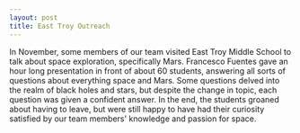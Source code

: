 ```yaml
---
layout: post
title: East Troy Outreach
---
```

In November, some members of our team visited East Troy Middle School to talk about space exploration, specifically Mars. 
Francesco Fuentes gave an hour long presentation in front of about 60 students, answering all sorts of questions about everything space and Mars. 
Some questions delved into the realm of black holes and stars, but despite the change in topic, each question was given a confident answer. 
In the end, the students groaned about having to leave, but were still happy to have had their curiosity satisfied by our team members' knowledge and passion for space.
